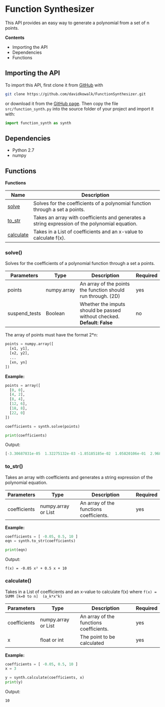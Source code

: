 # Function Synthesizer

This API provides an easy way to generate a polynomial from a set of n points.

**Contents**
- Importing the API
- Dependencies
- Functions

## Importing the API
To import this API, first clone it from [GitHub](http://github.com/davidkowalk/FunctionSynthesizer) with

```bash
git clone https://github.com/davidkowalk/FunctionSynthesizer.git
```
or download it from the [GitHub page](http://github.com/DapfiDuck/FunctionSynthesizer).
Then copy the file ``src/function_synth.py`` into the source folder of your project and import it with:
```python
import function_synth as synth
```

## Dependencies
- Python 2.7
- numpy

## Functions

**Functions**

|          Name           | Description |
|-------------------------|-------------|
| [solve](#solve)         | Solves for the coefficients of a polynomial function through a set a points.
| [to_str](#to_str)       | Takes an array with coefficients and generates a string expression of the polynomial equation.
| [calculate](#calculate) | Takes in a List of coefficients and an x-value to calculate f(x).

### solve()

Solves for the coefficients of a polynomial function through a set a points.

|   Parameters  |     Type    |Description|Required|
|---------------|-------------|-----------|--------|
| points        | numpy.array | An array of the points the function should run through. (2D)            | yes |
| suspend_tests | Boolean     | Whether the imputs should be passed without checked. **Default: False** | no  |

The array of points must have the format 2*n:
```python
points = numpy.array([
  [x1, y1],
  [x2, y2],
  ...
  [xn, yn]
])
```

**Example:**

```python
points = array([
  [0, 0],
  [4, 2],
  [8, 4],
  [12, 6],
  [18, 8],
  [22, 0]
])

coefficients = synth.solve(points)

print(coefficients)
```

Output:
```python
[-3.30687831e-05  1.32275132e-03 -1.85185185e-02  1.05820106e-01  2.96825397e-01  0.00000000e+00]
```

### to_str()

Takes an array with coefficients and generates a string expression of the polynomial equation.

|   Parameters  |     Type    |Description|Required|
|---------------|-------------|-----------|--------|
| coefficients  | numpy.array or List | An array of the functions coefficients.| yes |

**Example:**
```python
coefficients = [ -0.05, 0.5, 10 ]
eqn = synth.to_str(coefficients)

print(eqn)
```
Output:
```
f(x) = -0.05 x² + 0.5 x + 10
```

### calculate()

Takes in a List of coefficients and an x-value to calculate f(x) where ``f(x) = SUMM [k=0 to n]  (a_k*x^k)``

|   Parameters  |     Type    |Description|Required|
|---------------|-------------|-----------|--------|
| coefficients  | numpy.array or List | An array of the functions coefficients.| yes |
| x             | float or int        | The point to be calculated | yes |

**Example:**

```python
coefficients = [ -0.05, 0.5, 10 ]
x = 3

y = synth.calculate(coefficients, x)
print(y)
```
Output:
```
10
```
